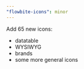 ```yaml
---
"flowbite-icons": minor
---
```


Add 65 new icons:

- datatable
- WYSIWYG
- brands
- some more general icons

